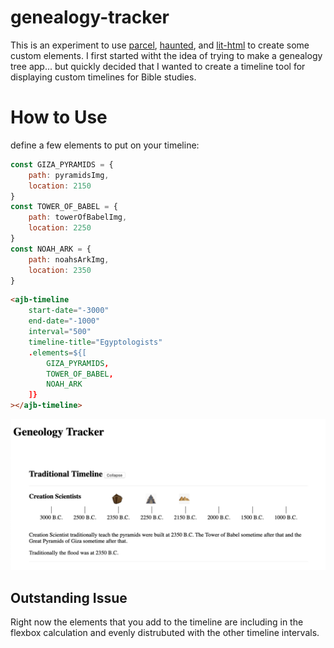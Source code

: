 # genealogy-tracker
This is an experiment to use [parcel](https://github.com/parcel-bundler/parcel), [haunted](https://github.com/matthewp/haunted), and [lit-html](https://github.com/Polymer/lit-html) to create some custom elements. I first started witht the idea of trying to make a genealogy tree app... but quickly decided that I wanted to create a timeline tool for displaying custom timelines for Bible studies.

# How to Use
define a few elements to put on your timeline:
```javascript
const GIZA_PYRAMIDS = {
    path: pyramidsImg,
    location: 2150
}
const TOWER_OF_BABEL = {
    path: towerOfBabelImg,
    location: 2250
}
const NOAH_ARK = {
    path: noahsArkImg,
    location: 2350
}
```

```html
<ajb-timeline
    start-date="-3000"
    end-date="-1000"
    interval="500"
    timeline-title="Egyptologists"
    .elements=${[
        GIZA_PYRAMIDS,
        TOWER_OF_BABEL,
        NOAH_ARK
    ]}
></ajb-timeline>
```

![Screenshot of working genealogy tracker](https://github.com/ajbertra91/geneology-tracker/blob/master/Screenshot.png "Screenshot of working genealogy tracker timeline component")

## Outstanding Issue
Right now the elements that you add to the timeline are including in the flexbox calculation and evenly distrubuted with the other timeline intervals.